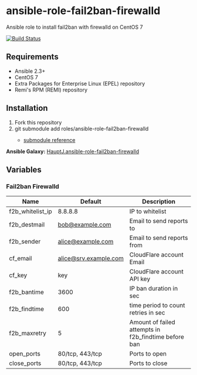 # ansible-role-fail2ban-firewalld
Ansible role to install fail2ban with firewalld on CentOS 7

[![Build Status](https://travis-ci.org/HauptJ/ansible-role-fail2ban-firewalld.svg?branch=master)](https://travis-ci.org/HauptJ/ansible-role-fail2ban-firewalld)

## Requirements
- Ansible 2.3+
- CentOS 7
- Extra Packages for Enterprise Linux (EPEL) repository
- Remi's RPM (REMI) repository

## Installation
1. Fork this repository
2. git submodule add <git host> roles/ansible-role-fail2ban-firewalld
    - [submodule reference](https://chrisjean.com/git-submodules-adding-using-removing-and-updating/)

**Ansible Galaxy:** [HauptJ.ansible-role-fail2ban-firewalld](https://galaxy.ansible.com/HauptJ/ansible-role-fail2ban-firewalld/)


## Variables

### Fail2ban Firewalld

| Name 						                  | Default 							                    | Description 										        |
|-----------------------------------|-------------------------------------------|-----------------------------------------|
| f2b_whitelist_ip                  | 8.8.8.8                                   | IP to whitelist                         |
| f2b_destmail                      | bob@example.com                           | Email to send reports to                |
| f2b_sender                        | alice@example.com                         | Email to send reports from              |
| cf_email                          | alice@srv.example.com                     | CloudFlare account Email                |
| cf_key                            | key                                       | CloudFlare account API key              |
| f2b_bantime                       | 3600                                      | IP ban duration in sec                  |
| f2b_findtime                      | 600                                       | time period to count retries in sec     |
| f2b_maxretry                      | 5                                         | Amount of failed attempts in f2b_findtime before ban |
| open_ports                        | 80/tcp, 443/tcp                           | Ports to open                           |
| close_ports                       | 80/tcp, 443/tcp                           | Ports to close                          |
